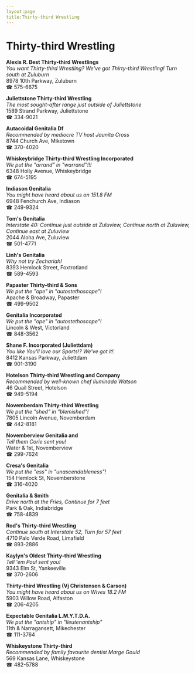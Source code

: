```yaml
---
layout:page
title:Thirty-third Wrestling
---
```

# Thirty-third Wrestling

**Alexis R. Best Thirty-third Wrestlings**  
_You want Thirty-third Wrestling? We've got Thirty-third Wrestling! 
Turn south at Zuluburn_  
8978 10th Parkway, Zuluburn  
☎ 575-6675



**Juliettstone Thirty-third Wrestling**  
_The most sought-after range just outside of Juliettstone_  
1589 Strand Parkway, Juliettstone  
☎ 334-9021



**Autacoidal Genitalia Df**  
_Recommended by mediocre TV host Jaunita Cross_  
8744 Church Ave, Miketown  
☎ 370-4020



**Whiskeybridge Thirty-third Wrestling Incorporated**  
_We put the "arrand" in "warrand"!!!_  
6348 Holly Avenue, Whiskeybridge  
☎ 674-5195



**Indiason Genitalia**  
_You might have heard about us on 151.8 FM_  
6948 Fenchurch Ave, Indiason  
☎ 249-9324



**Tom's Genitalia**  
_Interstate 40: Continue just outside at Zuluview, Continue north at Zuluview, Continue east at Zuluview_  
2044 Aloha Ave, Zuluview  
☎ 501-4771



**Linh's Genitalia**  
_Why not try Zechariah!_  
8393 Hemlock Street, Foxtrotland  
☎ 589-4593



**Papaster Thirty-third & Sons**  
_We put the "ope" in "autostethoscope"!_  
Apache & Broadway, Papaster  
☎ 499-9502



**Genitalia Incorporated**  
_We put the "ope" in "autostethoscope"!_  
Lincoln & West, Victorland  
☎ 848-3562



**Shane F. Incorporated (Juliettdam)**  
_You like You'll love our Sports!? We've got it!._  
8412 Kansas Parkway, Juliettdam  
☎ 901-3190



**Hotelson Thirty-third Wrestling and Company**  
_Recommended by well-known chef Iluminada Watson_  
46 Quail Street, Hotelson  
☎ 949-5194



**Novemberdam Thirty-third Wrestling**  
_We put the "shed" in "blemished"!_  
7805 Lincoln Avenue, Novemberdam  
☎ 442-8181



**Novemberview Genitalia and**  
_Tell them Corie sent you!_  
Water & 1st, Novemberview  
☎ 299-7624



**Cresa's Genitalia**  
_We put the "ess" in "unascendableness"!_  
154 Hemlock St, Novemberstone  
☎ 316-4020



**Genitalia & Smith**  
_Drive north at the Fries, Continue for 7 feet_  
Park & Oak, Indiabridge  
☎ 758-4839



**Rod's Thirty-third Wrestling**  
_Continue south at Interstate 52, Turn for 57 feet_  
4710 Palo Verde Road, Limafield  
☎ 893-2886



**Kaylyn's Oldest Thirty-third Wrestling**  
_Tell 'em Poul sent you!_  
9343 Elm St, Yankeeville  
☎ 370-2606



**Thirty-third Wrestling (Vj Christensen & Carson)**  
_You might have heard about us on Wives 18.2 FM_  
5903 Willow Road, Alfaston  
☎ 206-4205



**Expectable Genitalia L.M.Y.T.D.A.**  
_We put the "antship" in "lieutenantship"_  
11th & Narragansett, Mikechester  
☎ 111-3764



**Whiskeystone Thirty-third**  
_Recommended by family favourite dentist Marge Gould_  
569 Kansas Lane, Whiskeystone  
☎ 482-5788



